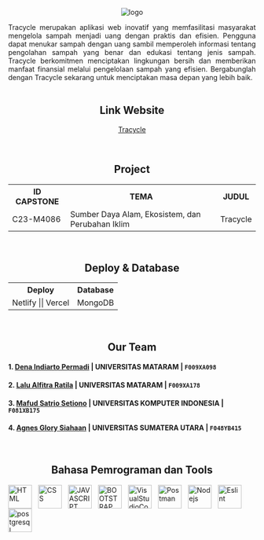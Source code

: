 <p align="center">
  <img src="https://github.com/mafudsatrio/capstone/assets/117897323/aef4e311-1d12-4a28-8945-f4553a432153" alt="logo">
</p>

<div align="center" style="text-align: justify">
  Tracycle merupakan aplikasi web inovatif yang memfasilitasi masyarakat mengelola sampah menjadi uang dengan praktis dan efisien. Pengguna dapat menukar sampah dengan uang sambil memperoleh informasi tentang pengolahan sampah yang benar dan edukasi tentang jenis sampah. Tracycle berkomitmen menciptakan lingkungan bersih dan memberikan manfaat finansial melalui pengelolaan sampah yang efisien. Bergabunglah dengan Tracycle sekarang untuk menciptakan masa depan yang lebih baik.
</div>

</br>

<h2 align="center"> Link Website </h2>

<div align="center" text-align=" left" >


  [Tracycle](https://tracycle.netlify.app/) 
  
</div>

</br>

<h2 align="center"> Project </h2>


<div align="center" text-align=" left" >

  <table>
    <tr>
      <th> ID CAPSTONE </th>
      <th> TEMA </th>
      <th> JUDUL </th>
    </tr>
    <tr>
     <td>  C23-M4086 </td>
     <td>  Sumber Daya Alam, Ekosistem, dan Perubahan Iklim </td>
     <td>  Tracycle </td>
    </tr>
  </table>

 </div>

 </br>

<h2 align="center"> Deploy & Database </h2>

<div align="center" style="text-align: justify">
  <table>
    <tr>
      <th> Deploy </th>
      <th> Database </th>
    </tr>
    <tr>
     <td>   Netlify || Vercel   </td>
     <td>  MongoDB  </td>
    </tr>
  </table>
</div> 

</br>

<h2 align="center"> Our Team </h2>

#### 1. [Dena Indiarto Permadi](https://www.linkedin.com/in/dena-indiarto-permadi-74436126a/) | UNIVERSITAS MATARAM | `F009XA098`
 
#### 2. [Lalu Alfitra Ratila](https://www.linkedin.com/in/lalu-alfitra-ratila-a2b499272/) | UNIVERSITAS MATARAM | `F009XA178`

#### 3. [Mafud Satrio Setiono](https://www.linkedin.com/in/mafud-satrio-5950a7266/) | UNIVERSITAS KOMPUTER INDONESIA | `F081XB175`

#### 4. [Agnes Glory Siahaan](https://www.linkedin.com/in/agnes-glory-siahaan-57b654260) | UNIVERSITAS SUMATERA UTARA | `F048YB415`

</br>

<h2 align="center"> Bahasa Pemrograman dan Tools </h2>
<img align="left" alt="HTML" width="48px" height="48" src="https://img.icons8.com/color/48/html-5--v1.png" style="padding-right:10px;" />
<img align="left" alt="CSS" width="48px" height="48" src="https://img.icons8.com/plasticine/48/css3.png" style="padding-right:10px;" />
<img align="left" alt="JAVASCRIPT" width="48px" height="48" src="https://img.icons8.com/color/48/javascript--v1.png" style="padding-right:10px;" />
<img align="left" alt="BOOTSTRAP" width="48px" height="48" src="https://img.icons8.com/color/48/bootstrap.png" style="padding-right:10px;" />
<img align="left" alt="VisualStudioCode" width="48px"  height="48" src="https://img.icons8.com/color/48/visual-studio-code-2019.png" style="padding-right:10px;" />
<img align="left" alt="Postman" width="48px" height="48" src="https://img.icons8.com/external-tal-revivo-color-tal-revivo/48/external-postman-is-the-only-complete-api-development-environment-logo-color-tal-revivo.png" style="padding-right:10px;" />
<img align="left" alt="Nodejs" width="48px" height="48" src="https://img.icons8.com/fluency/48/node-js.png" style="padding-right:10px;" />
<img align="left" alt="Eslint" width="48px" height="48" src="https://img.icons8.com/color/48/eslint.png" style="padding-right:10px;" />
<img align="left" alt="postgresql" width="48px" height="48" src="https://img.icons8.com/color/48/000000/mongodb.png" alt="postgreesql" style="padding-right:10px;"/>

